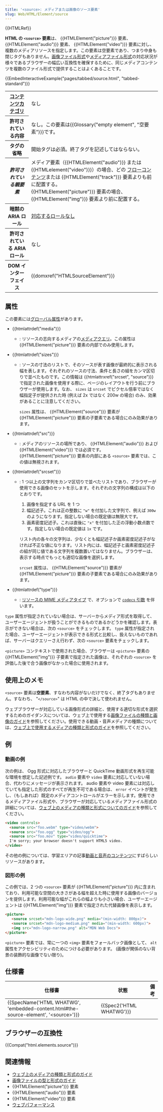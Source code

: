 ```yaml
---
title: '<source>: メディアまたは画像のソース要素'
slug: Web/HTML/Element/source
---
```

{{HTMLRef}}

**HTML の `<source>` 要素**は、 {{HTMLElement("picture")}} 要素、 {{HTMLElement("audio")}} 要素、 {{HTMLElement("video")}} 要素に対し、複数のメディアリソースを指定します。この要素は空要素であり、つまり中身も閉じタグもありません。[画像ファイル形式](/ja/docs/Web/Media/Formats/Image_types)や[メディアファイル形式](/ja/docs/Web/Media/Formats)の対応状況が様々であるブラウザーの幅広い互換性を確保するために、同じメディアコンテンツを複数のファイル形式で提供することはよくあることです。

{{EmbedInteractiveExample("pages/tabbed/source.html", "tabbed-standard")}}

<table class="properties">
  <tbody>
    <tr>
      <th scope="row">
        <a href="/ja/docs/Web/HTML/Content_categories">コンテンツカテゴリ</a>
      </th>
      <td>なし</td>
    </tr>
    <tr>
      <th scope="row">許可されている内容</th>
      <td>
        なし。この要素は{{Glossary("empty element", "空要素")}}です。
      </td>
    </tr>
    <tr>
      <th scope="row">タグの省略</th>
      <td>開始タグは必須。終了タグを記述してはならない。</td>
    </tr>
    <tr>
      <th scope="row"><dfn>許可されている親要素</dfn></th>
      <td>
        <div>
          メディア要素（{{HTMLElement("audio")}} または
          {{HTMLelement("video")}}）の場合、どの
          <a href="/ja/docs/Web/HTML/Content_categories#フローコンテンツ"
            >フローコンテンツ</a
          >または {{HTMLElement("track")}} 要素よりも前に配置する。
        </div>
        <div>
          {{HTMLElement("picture")}} 要素の場合、
          {{HTMLElement("img")}} 要素より前に配置する。
        </div>
      </td>
    </tr>
    <tr>
      <th scope="row">暗黙の ARIA ロール</th>
      <td>
        <a href="https://www.w3.org/TR/html-aria/#dfn-no-corresponding-role"
          >対応するロールなし</a
        >
      </td>
    </tr>
    <tr>
      <th scope="row">許可されている ARIA ロール</th>
      <td>なし</td>
    </tr>
    <tr>
      <th scope="row">DOM インターフェイス</th>
      <td>{{domxref("HTMLSourceElement")}}</td>
    </tr>
  </tbody>
</table>

## 属性

この要素には[グローバル属性](/ja/docs/Web/HTML/Global_attributes "HTML/Global attributes")があります。

- {{htmlattrdef("media")}}
  - : リソースの志向するメディアの[メディアクエリ](/ja/docs/Web/CSS/Media_queries)。この属性は {{HTMLElement("picture")}} 要素の内部でのみ使用します。
- {{htmlattrdef("sizes")}}

  - : ソースの寸法のリストで、そのソースが表す画像が最終的に表示される幅を表します。それぞれのソースの寸法、条件と長さの組をカンマ区切りで並べたものです。この情報は {{htmlattrxref("srcset", "source")}} で指定された画像を使用する際に、ページのレイアウトを行う前にブラウザーが使用します。なお、 `sizes` は `srcset` でピクセル倍率ではなく幅指定子が提供された時 (例えば 2x ではなく 200w の場合) のみ、効果があることに注意してください。

    `sizes` 属性は、 {{HTMLElement("source")}} 要素が {{HTMLElement("picture")}} 要素の子要素である場合にのみ効果があります。

- {{htmlattrdef("src")}}
  - : メディアのリソースの場所であり、 {{HTMLElement("audio")}} および {{HTMLElement("video")}} では必須です。 {{HTMLElement("picture")}} 要素の内部にある `<source>` 要素では、この値は無視されます。
- {{htmlattrdef("srcset")}}

  - : 1 つ以上の文字列をカンマ区切りで並べたリストであり、ブラウザーが使用できる画像のセットを示します。それぞれの文字列の構成は以下のとおりです。

    1.  画像を指定する URL を 1 つ
    2.  幅記述子。これは正の整数に `"w"` を付加した文字列で、例えば `300w` のようになります。指定しない場合の既定値は無限大です。
    3.  画素密度記述子。これは直後に `"x"` を付加した正の浮動小数点数です。指定しない場合の既定値は `1x` です。

    リスト内の各々の文字列は、少なくとも幅記述子か画素密度記述子がなければ不正な値になります。リスト内には、幅記述子と画素密度記述子の組が同じ値である文字列を複数置いてはなりません。ブラウザーは、表示する時点でもっとも適切な画像を選択します。

    `srcset` 属性は、 {{HTMLElement("source")}} 要素が {{HTMLElement("picture")}} 要素の子要素である場合にのみ効果があります。

- {{htmlattrdef("type")}}
  - : [リソースの MIME メディアタイプ](/ja/docs/Web/Media/Formats/Image_types) で、オプションで [`codecs` 引数](/ja/docs/Web/Media/Formats/codecs_parameter) を伴います。

`type` 属性が指定されていない場合は、サーバーからメディア形式を取得して、ユーザーエージェントが扱うことができるものであるかどうかを確認します。表示ができない場合は、次の `<source>` をチェックします。 `type` 属性が指定された場合、ユーザーエージェントが表示できる形式と比較し、扱えないものであれば、サーバーはクエリーさえ行わず、次の `<source>` 要素をチェックします。

`<picture>` コンテキストで使用された場合、ブラウザーは `<picture>` 要素の {{HTMLElement("img")}} 子要素で指定された画像は、それぞれの `<source>` を評価した後で合う画像がなかった場合に使用されます。

## 使用上のメモ

`<source>` 要素は**空要素**、すなわち内容がないだけでなく、終了タグもありません。すなわち、 "`</source>`" は HTML の中で決して使われません。

ウェブブラウザーが対応している画像形式の詳細と、使用する適切な形式を選択するためのガイダンスについては、ウェブ上で使用する[画像ファイルの種類と画像のガイド](/ja/docs/Web/Media/Formats/Image_types)を参照してください。使用できる動画・音声メディアの種類については、[ウェブ上で使用するメディアの種類と形式のガイド](/ja/docs/Web/Media/Formats)を参照してください。

## 例

### 動画の例

次の例は、 Ogg 形式に対応したブラウザーと QuickTime 動画形式を再生可能な環境を想定した記述例です。 `audio` 要素や `video` 要素に対応していない場合、代わりにメッセージが表示されます。 audio 要素や video 要素には対応していても指定した形式のすべてが再生不可である場合は、 `error` イベントが発生し、（もしあれば）既定のメディアコントロールがエラーを示します。使用できるメディアファイル形式や、ブラウザーが対応しているメディアファイル形式の詳細については、[ウェブ上のメディアの種類と形式についてのガイド](/ja/docs/Web/Media/Formats)を参照してください。

```html
<video controls>
  <source src="foo.webm" type="video/webm">
  <source src="foo.ogg" type="video/ogg">
  <source src="foo.mov" type="video/quicktime">
  I'm sorry; your browser doesn't support HTML5 video.
</video>
```

その他の例については、学習エリアの記事[動画と音声のコンテンツ](/ja/docs/Learn/HTML/Multimedia_and_embedding/Video_and_audio_content)にすばらしいリソースがあります。

### 図形の例

この例では、2 つの `<source>` 要素が {{HTMLElement("picture")}} 内に含まれており、利用可能な空間の大きさがある幅を超えた時に使用する画像のバージョンを提供します。利用可能な幅がこれらの幅よりも小さい場合、ユーザーエージェントは {{HTMLElement("img")}} 要素で指定された代替画像を表示します。

```html
<picture>
   <source srcset="mdn-logo-wide.png" media="(min-width: 800px)">
   <source srcset="mdn-logo-medium.png" media="(min-width: 600px)">
   <img src="mdn-logo-narrow.png" alt="MDN Web Docs">
</picture>
```

`<picture>` 要素では、常に一つの `<img>` 要素をフォールバック画像として、 `alt` 属性をアクセシビリティのためにつける必要があります。 (画像が関係のない背景の装飾的な画像でない限り)。

## 仕様書

| 仕様書                                                                                                                   | 状態                             | 備考 |
| ------------------------------------------------------------------------------------------------------------------------ | -------------------------------- | ---- |
| {{SpecName('HTML WHATWG', 'embedded-content.html#the-source-element', '&lt;source&gt;')}} | {{Spec2('HTML WHATWG')}} |      |

## ブラウザーの互換性

{{Compat("html.elements.source")}}

## 関連情報

- [ウェブ上のメディアの種類と形式のガイド](/ja/docs/Web/Media/Formats)
- [画像ファイルの型と形式のガイド](/ja/docs/Web/Media/Formats/Image_types)
- {{HTMLElement("picture")}} 要素
- {{HTMLElement("audio")}} 要素
- {{HTMLElement("video")}} 要素
- [ウェブパフォーマンス](/ja/docs/Learn/Performance)
